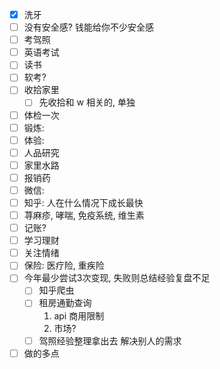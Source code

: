 

- [x] 洗牙
- [ ] 没有安全感? 钱能给你不少安全感
- [ ] 考驾照
- [ ] 英语考试
- [ ] 读书
- [ ] 软考?
- [ ] 收拾家里
	- [ ] 先收拾和 w 相关的, 单独
- [ ] 体检一次
- [ ] 锻炼:
- [ ] 体验:
- [ ] 人品研究
- [ ] 家里水路
- [ ] 报销药
- [ ] 微信: 
- [ ] 知乎: 人在什么情况下成长最快
- [ ] 荨麻疹, 哮喘, 免疫系统, 维生素
- [ ] 记账? 
- [ ] 学习理财
- [ ] 关注情绪
- [ ] 保险: 医疗险, 重疾险
- [ ] 今年最少尝试3次变现, 失败则总结经验复盘不足
	- [ ] 知乎爬虫
	- [ ] 租房通勤查询
		1. api 商用限制
		2. 市场? 
	- [ ] 驾照经验整理拿出去 解决别人的需求
- [ ] 做的多点